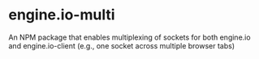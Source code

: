 engine.io-multi
===============

An NPM package that enables multiplexing of sockets for both engine.io and engine.io-client (e.g., one socket across multiple browser tabs)
